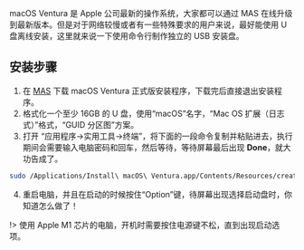 macOS Ventura 是 Apple 公司最新的操作系统，大家都可以通过 MAS 在线升级到最新版本。但是对于网络较慢或者有一些特殊要求的用户来说，最好能使用 U 盘离线安装，这里就来说一下使用命令行制作独立的 USB 安装盘。

## 安装步骤

1. 在 [MAS](https://apps.apple.com/cn/app/macos-ventura/id1638787999?mt=12) 下载 macOS Ventura 正式版安装程序，下载完后直接退出安装程序。
2. 格式化一个至少 16GB 的 U 盘，使用“macOS”名字，“Mac OS 扩展（日志式）”格式，“GUID 分区图”方案。
3. 打开 “应用程序→实用工具→终端”，将下面的一段命令复制并粘贴进去，执行期间会需要输入电脑密码和回车，然后等待，等待屏幕最后出现 **Done**，就大功告成了。

```bash
sudo /Applications/Install\ macOS\ Ventura.app/Contents/Resources/createinstallmedia --volume /Volumes/macOS --nointeraction
```

4. 重启电脑，并且在启动的时候按住“Option”键，待屏幕出现选择启动盘时，你知道怎么做了！

!> 使用 Apple M1 芯片的电脑，开机时需要按住电源键不松，直到出现启动选项。

